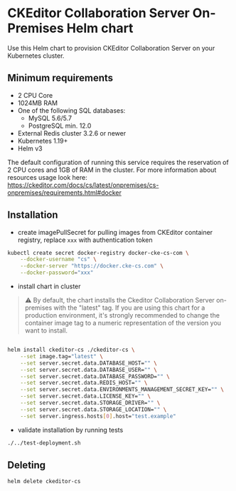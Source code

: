 # CKEditor Collaboration Server On-Premises Helm chart

Use this Helm chart to provision CKEditor Collaboration Server on your
Kubernetes cluster.

## Minimum requirements
- 2 CPU Core
- 1024MB RAM
- One of the following SQL databases:
  - MySQL 5.6/5.7
  - PostgreSQL min. 12.0
- External Redis cluster 3.2.6 or newer
- Kubernetes 1.19+
- Helm v3

The default configuration of running this service requires the reservation of 2
CPU cores and 1GB of RAM in the cluster. For more information about resources
usage look here:
https://ckeditor.com/docs/cs/latest/onpremises/cs-onpremises/requirements.html#docker

## Installation

- create imagePullSecret for pulling images from CKEditor container registry,
  replace `xxx` with authentication token
```sh
kubectl create secret docker-registry docker-cke-cs-com \
    --docker-username "cs" \
    --docker-server "https://docker.cke-cs.com" \
    --docker-password="xxx"
```

- install chart in cluster
>:warning: By default, the chart installs the Ckeditor Collaboration Server
>on-premises with the "latest" tag. If you are using this chart for a production
>environment, it's strongly recommended to change the container image tag to a
>numeric representation of the version you want to install.
```sh

helm install ckeditor-cs ./ckeditor-cs \
    --set image.tag="latest" \
    --set server.secret.data.DATABASE_HOST="" \
    --set server.secret.data.DATABASE_USER="" \
    --set server.secret.data.DATABASE_PASSWORD="" \
    --set server.secret.data.REDIS_HOST="" \
    --set server.secret.data.ENVIRONMENTS_MANAGEMENT_SECRET_KEY="" \
    --set server.secret.data.LICENSE_KEY="" \
    --set server.secret.data.STORAGE_DRIVER="" \
    --set server.secret.data.STORAGE_LOCATION="" \
    --set server.ingress.hosts[0].host="test.example"
```

- validate installation by running tests
```sh
./../test-deployment.sh
```

## Deleting

```sh
helm delete ckeditor-cs
```
